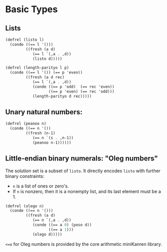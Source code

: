 # Basic Types

## Lists

```scheme
(defrel (listo l)
  (conde ((== l '()))
         ((fresh (a d)
            (== l `(,a . ,d))
            (listo d)))))
```

```scheme
(defrel (length-parityo l p)
  (conde ((== l '()) (== p 'even))
         ((fresh (a d rec)
            (== l `(,a . ,d))
            (conde ((== p 'odd)  (== rec 'even))
                   ((== p 'even) (== rec 'odd)))
            (length-parityo d rec)))))
```

## Unary natural numbers:

```scheme
(defrel (peanoo n)
  (conde ((== n '())
         ((fresh (n-1)
            (== n `(s . ,n-1))
            (peanoo n-1))))))
```

## Little-endian binary numerals: "Oleg numbers"

The solution set is a subset of `listo`. It directly encodes `listo` with further binary constraints:
* `n` is a list of ones or zero's.
* If `n` is nonzero, then it is a nonempty list, and its last element must be a 1.

```scheme
(defrel (olego n)
  (conde ((== n '()))
         ((fresh (a d)
            (== n `(,a . ,d))
            (conde ((== a 0) (poso d))
                   ((== a 1)))
            (olego d)))))
```

`<=o` for Oleg numbers is provided by the core arithmetic miniKanren library.